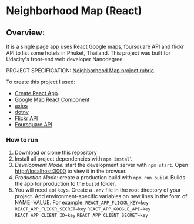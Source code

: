 # Neighborhood Map (React)

## Overview:

It is a single page app uses React Google maps, foursquare API and flickr API to list some hotels in Phuket, Thailand. This project was built for Udacity's front-end web developer Nanodegree.

PROJECT SPECIFICATION:
[Neighborhood Map project rubric](https://review.udacity.com/#!/rubrics/1351/view).

To create this project I used:

- [Create React App](https://github.com/facebookincubator/create-react-app).
- [Google Map React Component](https://github.com/fullstackreact/google-maps-react/)
- [axios](https://github.com/axios/axios)
- [dotnv](https://www.npmjs.com/package/dotenv)
- [Flickr API](https://www.flickr.com/services/api/)
- [Foursquare API](https://developer.foursquare.com/)

### How to run

1. Download or clone this repository
2. Install all project dependencies with `npm install`
3. _Development Mode:_ start the development server with `npm start`. Open [http://localhost:3000](http://localhost:3000) to view it in the browser.
4. _Production Mode:_ create a production build with `npm run build`. Builds the app for production to the `build` folder.
5. You will need api keys. Create a `.env` file in the root directory of your project. Add environment-specific variables on new lines in the form of NAME=VALUE. For example:
   `REACT_APP_FLICKR_KEY=key`
   `REACT_APP_FLICKR_SECRET=key`
   `REACT_APP_GOOGLE_API=key`
   `REACT_APP_CLIENT_ID=key`
   `REACT_APP_CLIENT_SECRET=key`
